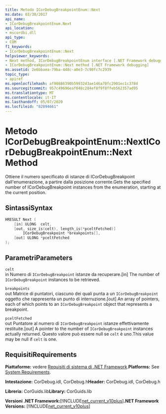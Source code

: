 ```yaml
---
title: Metodo ICorDebugBreakpointEnum::Next
ms.date: 03/30/2017
api_name:
- ICorDebugBreakpointEnum.Next
api_location:
- mscordbi.dll
api_type:
- COM
f1_keywords:
- ICorDebugBreakpointEnum::Next
helpviewer_keywords:
- Next method, ICorDebugBreakpointEnum interface [.NET Framework debugging]
- ICorDebugBreakpointEnum::Next method [.NET Framework debugging]
ms.assetid: 2e6bbaea-79ba-448c-a0e3-7c90fc7c2939
topic_type:
- apiref
ms.openlocfilehash: af90886390b59932d3ae146a70fc2901ec1c378d
ms.sourcegitcommit: 957c49696eaf048c284ef8f9f8ffeb562357ad95
ms.translationtype: MT
ms.contentlocale: it-IT
ms.lasthandoff: 05/07/2020
ms.locfileid: "82894661"
---
```

# <a name="icordebugbreakpointenumnext-method"></a><span data-ttu-id="9a984-102">Metodo ICorDebugBreakpointEnum::Next</span><span class="sxs-lookup"><span data-stu-id="9a984-102">ICorDebugBreakpointEnum::Next Method</span></span>
<span data-ttu-id="9a984-103">Ottiene il numero specificato di istanze di ICorDebugBreakpoint dall'enumerazione, a partire dalla posizione corrente.</span><span class="sxs-lookup"><span data-stu-id="9a984-103">Gets the specified number of ICorDebugBreakpoint instances from the enumeration, starting at the current position.</span></span>  
  
## <a name="syntax"></a><span data-ttu-id="9a984-104">Sintassi</span><span class="sxs-lookup"><span data-stu-id="9a984-104">Syntax</span></span>  
  
```cpp  
HRESULT Next (  
    [in] ULONG  celt,  
    [out, size_is(celt), length_is(*pceltFetched)]  
        ICorDebugBreakpoint *breakpoints[],  
    [out] ULONG *pceltFetched  
);  
```  
  
## <a name="parameters"></a><span data-ttu-id="9a984-105">Parametri</span><span class="sxs-lookup"><span data-stu-id="9a984-105">Parameters</span></span>  
 `celt`  
 <span data-ttu-id="9a984-106">in Numero di `ICorDebugBreakpoint` istanze da recuperare.</span><span class="sxs-lookup"><span data-stu-id="9a984-106">[in] The number of `ICorDebugBreakpoint` instances to be retrieved.</span></span>  
  
 `breakpoints`  
 <span data-ttu-id="9a984-107">out Matrice di puntatori, ciascuno dei quali punta a un `ICorDebugBreakpoint` oggetto che rappresenta un punto di interruzione.</span><span class="sxs-lookup"><span data-stu-id="9a984-107">[out] An array of pointers, each of which points to an `ICorDebugBreakpoint` object that represents a breakpoint.</span></span>  
  
 `pceltFetched`  
 <span data-ttu-id="9a984-108">out Puntatore al numero di `ICorDebugBreakpoint` istanze effettivamente restituite.</span><span class="sxs-lookup"><span data-stu-id="9a984-108">[out] A pointer to the number of `ICorDebugBreakpoint` instances actually returned.</span></span> <span data-ttu-id="9a984-109">Questo valore può essere null se `celt` è uno.</span><span class="sxs-lookup"><span data-stu-id="9a984-109">This value may be null if `celt` is one.</span></span>  
  
## <a name="requirements"></a><span data-ttu-id="9a984-110">Requisiti</span><span class="sxs-lookup"><span data-stu-id="9a984-110">Requirements</span></span>  
 <span data-ttu-id="9a984-111">**Piattaforme:** vedere [Requisiti di sistema di .NET Framework](../../get-started/system-requirements.md).</span><span class="sxs-lookup"><span data-stu-id="9a984-111">**Platforms:** See [System Requirements](../../get-started/system-requirements.md).</span></span>  
  
 <span data-ttu-id="9a984-112">**Intestazione:** CorDebug.idl, CorDebug.h</span><span class="sxs-lookup"><span data-stu-id="9a984-112">**Header:** CorDebug.idl, CorDebug.h</span></span>  
  
 <span data-ttu-id="9a984-113">**Libreria:** CorGuids.lib</span><span class="sxs-lookup"><span data-stu-id="9a984-113">**Library:** CorGuids.lib</span></span>  
  
 <span data-ttu-id="9a984-114">**Versioni .NET Framework:**[!INCLUDE[net_current_v10plus](../../../../includes/net-current-v10plus-md.md)]</span><span class="sxs-lookup"><span data-stu-id="9a984-114">**.NET Framework Versions:** [!INCLUDE[net_current_v10plus](../../../../includes/net-current-v10plus-md.md)]</span></span>
